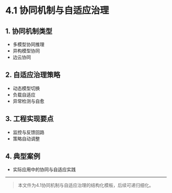 # 4.1 协同机制与自适应治理

## 1. 协同机制类型

- 多模型协同推理
- 异构模型协同
- 边云协同

## 2. 自适应治理策略

- 动态模型切换
- 负载自适应
- 异常检测与自愈

## 3. 工程实现要点

- 监控与反馈回路
- 策略自动调整

## 4. 典型案例

- 实际应用中的协同与自适应实践

---
> 本文件为4.1协同机制与自适应治理的结构化模板，后续可递归细化。
